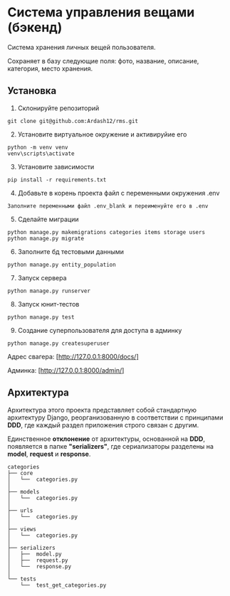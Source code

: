 # Система управления вещами (бэкенд)

Система хранения личных вещей пользователя. 

Сохраняет в базу следующие поля: фото, название, описание, категория, место хранения.

## Установка

1. Склонируйте репозиторий 

```
git clone git@github.com:Ardash12/rms.git
```

2. Установите виртуальное окружение и активируйие его

```
python -m venv venv
venv\scripts\activate
```

3. Установите зависимости

```
pip install -r requirements.txt
```

4. Добавьте в корень проекта файл с переменными окружения .env

```
Заполните переменными файл .env_blank и переименуйте его в .env
```

5. Сделайте миграции

```
python manage.py makemigrations categories items storage users
python manage.py migrate
```

6. Заполните бд тестовыми данными

```
python manage.py entity_population
```

7. Запуск сервера

```
python manage.py runserver
```

8. Запуск юнит-тестов 

```
python manage.py test
```

9. Создание суперпользователя для доступа в админку

```
python manage.py createsuperuser
```

Адрес свагера: [http://127.0.0.1:8000/docs/]

Админка: [http://127.0.0.1:8000/admin/]

## Архитектура

Архитектура этого проекта представляет собой стандартную архитектуру Django, реорганизованную в соответствии с принципами **DDD**, где каждый раздел приложения строго связан с другим.

Единственное **отклонение** от архитектуры, основанной на **DDD**, появляется в папке **"serializers"**, где сериализаторы разделены на **model**, **request** и **response**.

```
categories
├── core
│   └──  categories.py
│
├── models
│   └──  categories.py
│
├── urls
│   └──  categories.py
│
├── views
│   └──  categories.py
│ 
├── serializers
│   ├──  model.py
│   ├──  request.py
│   └──  response.py
│
└── tests
    └──  test_get_categories.py

```